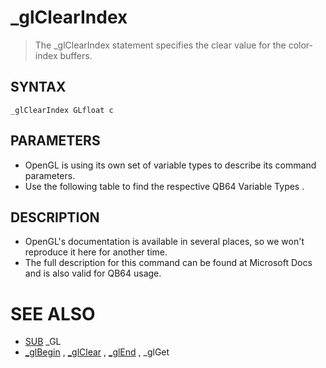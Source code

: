 # _glClearIndex
> The _glClearIndex statement specifies the clear value for the color-index buffers.

## SYNTAX
`_glClearIndex GLfloat c`

## PARAMETERS
* OpenGL is using its own set of variable types to describe its command parameters.
* Use the following table to find the respective QB64 Variable Types .


## DESCRIPTION
* OpenGL's documentation is available in several places, so we won't reproduce it here for another time.
* The full description for this command can be found at Microsoft Docs and is also valid for QB64 usage.


# SEE ALSO
* [SUB](SUB.md) _GL
* [_glBegin](_glBegin.md) , [_glClear](_glClear.md) , [_glEnd](_glEnd.md) , _glGet

